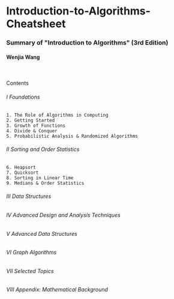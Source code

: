 # Introduction-to-Algorithms-Cheatsheet
### Summary of "Introduction to Algorithms" (3rd Edition)
#### Wenjia Wang
<br/>
<br/>
Contents<br/>

###### I Foundations
    1. The Role of Algorithms in Computing
    2. Getting Started
    3. Growth of Functions
    4. Divide & Conquer
    5. Probabilistic Analysis & Randomized Algorithms
###### II Sorting and Order Statistics<br/>
    6. Heapsort
    7. Quicksort
    8. Sorting in Linear Time
    9. Medians & Order Statistics
###### III Data Structures
###### IV Advanced Design and Analysis Techniques
###### V Advanced Data Structures
###### VI Graph Algorithms
###### VII Selected Topics
###### VIII Appendix: Mathematical Background
